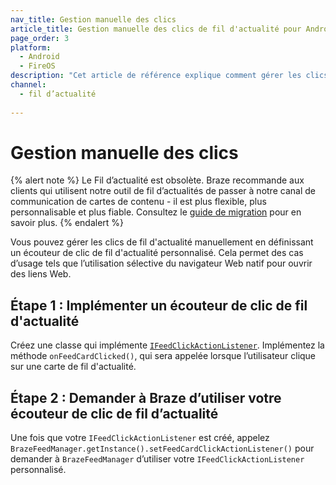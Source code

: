 ```yaml
---
nav_title: Gestion manuelle des clics
article_title: Gestion manuelle des clics de fil d'actualité pour Android et FireOS
page_order: 3
platform: 
  - Android
  - FireOS
description: "Cet article de référence explique comment gérer les clics de fil d'actualité manuellement dans votre application Android ou FireOS."
channel:
  - fil d’actualité
  
---
```


# Gestion manuelle des clics

{% alert note %}
Le Fil d’actualité est obsolète. Braze recommande aux clients qui utilisent notre outil de fil d’actualités de passer à notre canal de communication de cartes de contenu - il est plus flexible, plus personnalisable et plus fiable. Consultez le [guide de migration]({{site.baseurl}}/user_guide/message_building_by_channel/content_cards/migrating_from_news_feed/) pour en savoir plus.
{% endalert %}

Vous pouvez gérer les clics de fil d'actualité manuellement en définissant un écouteur de clic de fil d'actualité personnalisé. Cela permet des cas d’usage tels que l’utilisation sélective du navigateur Web natif pour ouvrir des liens Web.

## Étape 1 : Implémenter un écouteur de clic de fil d'actualité

Créez une classe qui implémente [`IFeedClickActionListener`][37]. Implémentez la méthode `onFeedCardClicked()`, qui sera appelée lorsque l’utilisateur clique sur une carte de fil d'actualité.

## Étape 2 : Demander à Braze d’utiliser votre écouteur de clic de fil d’actualité

Une fois que votre `IFeedClickActionListener` est créé, appelez `BrazeFeedManager.getInstance().setFeedCardClickActionListener()` pour demander à `BrazeFeedManager` d’utiliser votre `IFeedClickActionListener` personnalisé.

[37]: https://github.com/Appboy/appboy-android-sdk/blob/master/android-sdk-ui/src/main/java/com/braze/ui/feed/listeners/IFeedClickActionListener.java

